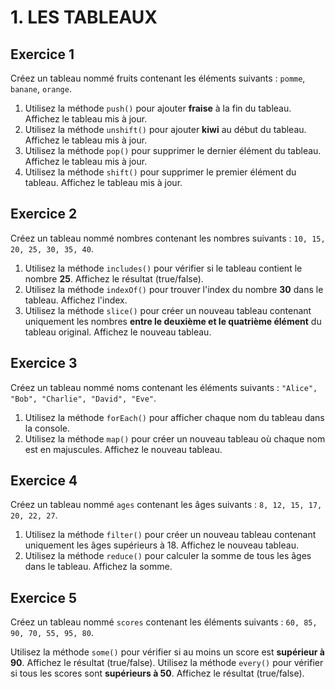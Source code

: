 # 1. LES TABLEAUX

## Exercice 1

Créez un tableau nommé fruits contenant les éléments suivants : `pomme`, `banane`, `orange`.

1. Utilisez la méthode `push()` pour ajouter **fraise** à la fin du tableau. Affichez le tableau mis à jour.
2. Utilisez la méthode `unshift()` pour ajouter **kiwi** au début du tableau. Affichez le tableau mis à jour.
3. Utilisez la méthode `pop()` pour supprimer le dernier élément du tableau. Affichez le tableau mis à jour.
4. Utilisez la méthode `shift()` pour supprimer le premier élément du tableau. Affichez le tableau mis à jour.

## Exercice 2

Créez un tableau nommé nombres contenant les nombres suivants : `10, 15, 20, 25, 30, 35, 40`.

1. Utilisez la méthode `includes()` pour vérifier si le tableau contient le nombre **25**. Affichez le résultat (true/false).
2. Utilisez la méthode `indexOf()` pour trouver l'index du nombre **30** dans le tableau. Affichez l'index.
3. Utilisez la méthode `slice()` pour créer un nouveau tableau contenant uniquement les nombres **entre le deuxième et le quatrième élément** du tableau original. Affichez le nouveau tableau.

## Exercice 3

Créez un tableau nommé noms contenant les éléments suivants : `"Alice", "Bob", "Charlie", "David", "Eve"`.

1. Utilisez la méthode `forEach()` pour afficher chaque nom du tableau dans la console.
2. Utilisez la méthode `map()` pour créer un nouveau tableau où chaque nom est en majuscules. Affichez le nouveau tableau.

## Exercice 4

Créez un tableau nommé `ages` contenant les âges suivants : `8, 12, 15, 17, 20, 22, 27`.

1. Utilisez la méthode `filter()` pour créer un nouveau tableau contenant uniquement les âges supérieurs à 18. Affichez le nouveau tableau.
2. Utilisez la méthode `reduce()` pour calculer la somme de tous les âges dans le tableau. Affichez la somme.

## Exercice 5

Créez un tableau nommé `scores` contenant les éléments suivants : `60, 85, 90, 70, 55, 95, 80`.

Utilisez la méthode `some()` pour vérifier si au moins un score est **supérieur à 90**. Affichez le résultat (true/false).
Utilisez la méthode `every()` pour vérifier si tous les scores sont **supérieurs à 50**. Affichez le résultat (true/false).